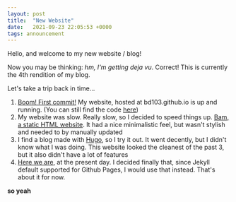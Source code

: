 ```yaml
---
layout: post
title:  "New Website"
date:   2021-09-23 22:05:53 +0000
tags: announcement
---
```


Hello, and welcome to my new website / blog!

Now you may be thinking: _hm, I'm getting deja vu_. Correct! This is currently the 4th rendition of my blog.

Let's take a trip back in time...

1. [Boom! First commit!](https://github.com/BD103/Old-Website/commit/cc27800e58f0a882a8620f771033b9204751fe84) My website, hosted at bd103.github.io is up and running. (You can still find the code [here](https://github.com/BD103/Old-Website))
2. My website was slow. Really slow, so I decided to speed things up. [Bam, a static HTML website](https://github.com/BD103/Old-Website-2). It had a nice minimalistic feel, but wasn't stylish and needed to by manually updated
3. I find a blog made with [Hugo](https://gohugo.io/), so I try it out. It went decently, but I didn't know what I was doing. This website looked the cleanest of the past 3, but it also didn't have a lot of features
4. [Here we are](https://www.youtube.com/watch?v=y49b8aiQVBg), at the present day. I decided finally that, since Jekyll default supported for Github Pages, I would use that instead. That's about it for now.

**so yeah**
